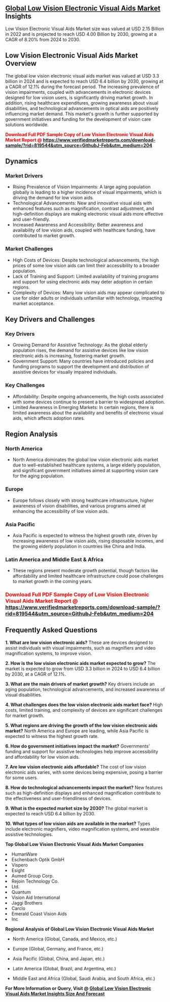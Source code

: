 <h2><a href="https://www.verifiedmarketreports.com/download-sample/?rid=819544&amp;utm_source=GithubJ&amp;utm_medium=204" target="_blank">Global Low Vision Electronic Visual Aids Market</a> Insights</h2><p>Low Vision Electronic Visual Aids Market size was valued at USD 2.15 Billion in 2022 and is projected to reach USD 4.00 Billion by 2030, growing at a CAGR of 8.20% from 2024 to 2030.</p><p> <h2>Low Vision Electronic Visual Aids Market Overview</h2> <p>The global low vision electronic visual aids market was valued at USD 3.3 billion in 2024 and is expected to reach USD 6.4 billion by 2030, growing at a CAGR of 12.1% during the forecast period. The increasing prevalence of vision impairments, coupled with advancements in electronic devices designed for low vision users, is significantly driving market growth. In addition, rising healthcare expenditures, growing awareness about visual disabilities, and technological advancements in optical aids are positively influencing market demand. This market's growth is further supported by government initiatives and funding for the development of vision care solutions worldwide.</p> <p><strong><p><span class=""><span style="color: #ff0000;"><strong>Download Full PDF Sample Copy of Low Vision Electronic Visual Aids Market Report</strong> @ </span><a href="https://www.verifiedmarketreports.com/download-sample/?rid=819544&amp;utm_source=GithubJ-Feb&amp;utm_medium=204" target="_blank">https://www.verifiedmarketreports.com/download-sample/?rid=819544&amp;utm_source=GithubJ-Feb&amp;utm_medium=204</a></span></p></strong></p> <h2>Dynamics</h2> <h3>Market Drivers</h3> <ul> <li>Rising Prevalence of Vision Impairments: A large aging population globally is leading to a higher incidence of visual impairments, which is driving the demand for low vision aids.</li> <li>Technological Advancements: New and innovative visual aids with enhanced features such as magnification, contrast adjustment, and high-definition displays are making electronic visual aids more effective and user-friendly.</li> <li>Increased Awareness and Accessibility: Better awareness and availability of low vision aids, coupled with healthcare funding, have contributed to market growth.</li> </ul> <h3>Market Challenges</h3> <ul> <li>High Costs of Devices: Despite technological advancements, the high prices of some low vision aids can limit their accessibility to a broader population.</li> <li>Lack of Training and Support: Limited availability of training programs and support for using electronic aids may deter adoption in certain regions.</li> <li>Complexity of Devices: Many low vision aids may appear complicated to use for older adults or individuals unfamiliar with technology, impacting market acceptance.</li> </ul> <h2>Key Drivers and Challenges</h2> <h3>Key Drivers</h3> <ul> <li>Growing Demand for Assistive Technology: As the global elderly population rises, the demand for assistive devices like low vision electronic aids is increasing, fostering market growth.</li> <li>Government Support: Many countries have introduced policies and funding programs to support the development and distribution of assistive devices for visually impaired individuals.</li> </ul> <h3>Key Challenges</h3> <ul> <li>Affordability: Despite ongoing advancements, the high costs associated with some devices continue to present a barrier to widespread adoption.</li> <li>Limited Awareness in Emerging Markets: In certain regions, there is limited awareness about the availability and benefits of electronic visual aids, which affects adoption rates.</li> </ul> <h2>Region Analysis</h2> <h3>North America</h3> <ul> <li>North America dominates the global low vision electronic aids market due to well-established healthcare systems, a large elderly population, and significant government initiatives aimed at supporting vision care for the aging population.</li> </ul> <h3>Europe</h3> <ul> <li>Europe follows closely with strong healthcare infrastructure, higher awareness of vision disabilities, and various programs aimed at enhancing the accessibility of low vision aids.</li> </ul> <h3>Asia Pacific</h3> <ul> <li>Asia Pacific is expected to witness the highest growth rate, driven by increasing awareness of low vision aids, rising disposable incomes, and the growing elderly population in countries like China and India.</li> </ul> <h3>Latin America and Middle East & Africa</h3> <ul> <li>These regions present moderate growth potential, though factors like affordability and limited healthcare infrastructure could pose challenges to market growth in the coming years.</li> </ul> <h3><p><span class=""><span style="color: #ff0000;"><strong>Download Full PDF Sample Copy of Low Vision Electronic Visual Aids Market Report</strong> @ </span><a href="https://www.verifiedmarketreports.com/download-sample/?rid=819544&amp;utm_source=GithubJ-Feb&amp;utm_medium=204" target="_blank">https://www.verifiedmarketreports.com/download-sample/?rid=819544&amp;utm_source=GithubJ-Feb&amp;utm_medium=204</a></span></p></h3> <h2>Frequently Asked Questions</h2> <p><strong>1. What are low vision electronic aids?</strong> These are devices designed to assist individuals with visual impairments, such as magnifiers and video magnification systems, to improve vision.</p> <p><strong>2. How is the low vision electronic aids market expected to grow?</strong> The market is expected to grow from USD 3.3 billion in 2024 to USD 6.4 billion by 2030, at a CAGR of 12.1%.</p> <p><strong>3. What are the main drivers of market growth?</strong> Key drivers include an aging population, technological advancements, and increased awareness of visual disabilities.</p> <p><strong>4. What challenges does the low vision electronic aids market face?</strong> High costs, limited training, and complexity of devices are significant challenges for market growth.</p> <p><strong>5. What regions are driving the growth of the low vision electronic aids market?</strong> North America and Europe are leading, while Asia Pacific is expected to witness the highest growth rate.</p> <p><strong>6. How do government initiatives impact the market?</strong> Governments' funding and support for assistive technologies help improve accessibility and affordability for low vision aids.</p> <p><strong>7. Are low vision electronic aids affordable?</strong> The cost of low vision electronic aids varies, with some devices being expensive, posing a barrier for some users.</p> <p><strong>8. How do technological advancements impact the market?</strong> New features such as high-definition displays and enhanced magnification contribute to the effectiveness and user-friendliness of devices.</p> <p><strong>9. What is the expected market size by 2030?</strong> The global market is expected to reach USD 6.4 billion by 2030.</p> <p><strong>10. What types of low vision aids are available in the market?</strong> Types include electronic magnifiers, video magnification systems, and wearable assistive technologies.</p> </p><p><strong>Top Global Low Vision Electronic Visual Aids Market Companies</strong></p><div data-test-id=""><p><li>HumanWare</li><li> Eschenbach Optik GmbH</li><li> Vispero</li><li> Esight</li><li> Aumed Group Corp.</li><li> Rejoin Technology Co.</li><li> Ltd.</li><li> Quantum</li><li> Vision Aid International</li><li> Jaggi Brothers</li><li> Carclo</li><li> Emerald Coast Vision Aids</li><li> Inc</li></p><div><strong>Regional Analysis of&nbsp;Global Low Vision Electronic Visual Aids Market</strong></div><ul><li dir="ltr"><p dir="ltr">North America&nbsp;(Global, Canada, and Mexico, etc.)</p></li><li dir="ltr"><p dir="ltr">Europe (Global, Germany, and France, etc.)</p></li><li dir="ltr"><p dir="ltr">Asia Pacific&nbsp;(Global, China, and Japan, etc.)</p></li><li dir="ltr"><p dir="ltr">Latin America&nbsp;(Global, Brazil, and Argentina, etc.)</p></li><li dir="ltr">Middle East and Africa&nbsp;(Global, Saudi Arabia, and South Africa, etc.)</li></ul><p><strong>For More Information or Query, Visit @&nbsp;</strong><strong><a href="https://www.verifiedmarketreports.com/product/low-vision-electronic-visual-aids-market/?utm_source=GithubJ&amp;utm_medium=204" target="_blank">Global Low Vision Electronic Visual Aids Market Insights Size And Forecast</a></strong></p></div>
